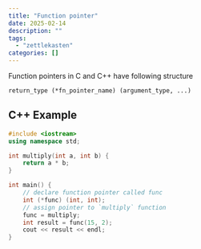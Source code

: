 ```yaml
---
title: "Function pointer"
date: 2025-02-14
description: ""
tags: 
  - "zettlekasten"
categories: []
---
```


Function pointers in C and C++ have following structure 

`return_type (*fn_pointer_name) (argument_type, ...)`

## C++ Example

```c++
#include <iostream>
using namespace std;

int multiply(int a, int b) {
	return a * b;
}

int main() {
	// declare function pointer called func 
	int (*func) (int, int);
	// assign pointer to `multiply` function 
	func = multiply;
	int result = func(15, 2);
	cout << result << endl;	
}
```

